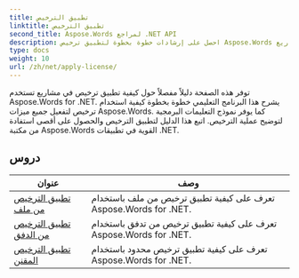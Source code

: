 ```yaml
---
title: تطبيق الترخيص
linktitle: تطبيق الترخيص
second_title: Aspose.Words لمراجع .NET API
description: احصل على إرشادات خطوة بخطوة لتطبيق ترخيص Aspose.Words في مشاريع .NET الخاصة بك. اتبع الخطوات لتمكين الوظائف الكاملة لمكتبة Aspose.Words.
type: docs
weight: 10
url: /zh/net/apply-license/
---
```


توفر هذه الصفحة دليلاً مفصلاً حول كيفية تطبيق ترخيص في مشاريع تستخدم Aspose.Words for .NET. يشرح هذا البرنامج التعليمي خطوة بخطوة كيفية استخدام ترخيص لتفعيل جميع ميزات Aspose.Words. كما يوفر نموذج التعليمات البرمجية لتوضيح عملية الترخيص. اتبع هذا الدليل لتطبيق الترخيص والحصول على أقصى استفادة من مكتبة Aspose.Words القوية في تطبيقات .NET.

 ## دروس
| عنوان | وصف |
| --- | --- |
| [تطبيق الترخيص من ملف](./apply-license-from-file/) | تعرف على كيفية تطبيق ترخيص من ملف باستخدام Aspose.Words for .NET.|
| [تطبيق الترخيص من الدفق](./apply-license-from-stream/) | تعرف على كيفية تطبيق ترخيص من تدفق باستخدام Aspose.Words for .NET.|
| [تطبيق الترخيص المقنن](./apply-metered-license/) | تعرف على كيفية تطبيق ترخيص محدود باستخدام Aspose.Words for .NET. |